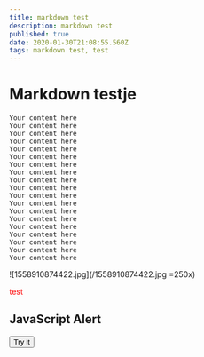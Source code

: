 ```yaml
---
title: markdown test
description: markdown test
published: true
date: 2020-01-30T21:08:55.560Z
tags: markdown test, test
---
```


# Markdown testje
```
Your content here
Your content here
Your content here
Your content here
Your content here
Your content here
Your content here
Your content here
Your content here
Your content here
Your content here
Your content here
Your content here
Your content here
Your content here
Your content here
Your content here
Your content here
Your content here
```

![1558910874422.jpg](/1558910874422.jpg =250x)

<font color="red">test</font>
<!DOCTYPE html>
<html>
<body>

<h2>JavaScript Alert</h2>

<button onclick="myFunction()">Try it</button>

<script>
function myFunction() {
  alert("I am an alert box!");
}
</script>

</body>
</html>
